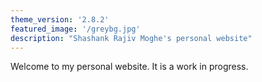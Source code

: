 ```yaml
---
theme_version: '2.8.2'
featured_image: '/greybg.jpg'
description: "Shashank Rajiv Moghe's personal website"
---
```


Welcome to my personal website. It is a work in progress.
